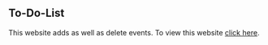 ## To-Do-List

This website adds as well as delete events.
To view this website [click here](https://ritikaranjan151.github.io/To-Do-List/).
